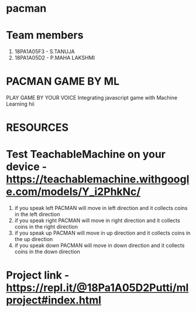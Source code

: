 # pacman
# Team members
1.  18PA1A05F3 - S.TANUJA
2.  18PA1A05D2 - P.MAHA LAKSHMI
# PACMAN GAME BY ML
 PLAY GAME BY YOUR VOICE
 Integrating javascript game with Machine Learning hii
 # RESOURCES
# Test TeachableMachine on your device - https://teachablemachine.withgoogle.com/models/Y_i2PhkNc/
1. if you speak left PACMAN will move in left direction and it collects coins in the left direction
2. if you speak right PACMAN will move in right direction and it collects coins in the right direction
3. if you speak up PACMAN will move in up direction and it collects coins in the up direction
4. if you speak down PACMAN will move in down direction and it collects coins in the down direction

# Project link - https://repl.it/@18Pa1A05D2Putti/mlproject#index.html
